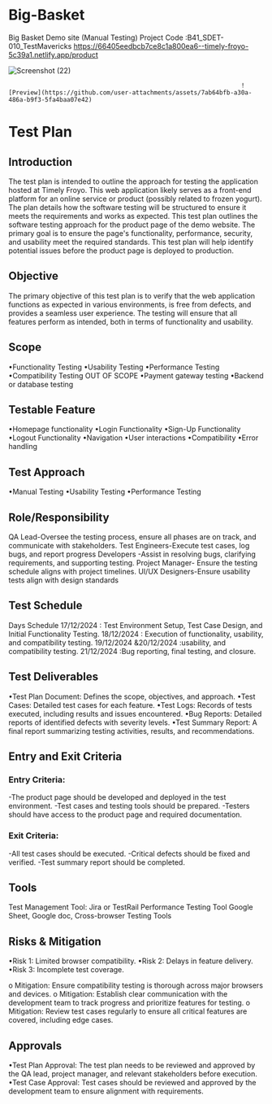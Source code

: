 # Big-Basket
Big Basket Demo site (Manual Testing) Project Code :B41_SDET-010_TestMavericks
https://66405eedbcb7ce8c1a800ea6--timely-froyo-5c39a1.netlify.app/product

![Screenshot (22)](https://github.com/user-attachments/assets/61b960d2-2ed4-4f76-959e-e7539df33a03)

                                                                    ![Preview](https://github.com/user-attachments/assets/7ab64bfb-a30a-486a-b9f3-5fa4baa07e42)

# Test Plan
##	Introduction
The test plan is intended to outline the approach for testing the application hosted at Timely Froyo. This web application likely serves as a front-end platform for an online service or product (possibly related to frozen yogurt). The plan details how the software testing will be structured to ensure it meets the requirements and works as expected. This test plan outlines the software testing approach for the product page of the demo website. The primary goal is to ensure the page's functionality, performance, security, and usability meet the required standards. This test plan will help identify potential issues before the product page is deployed to production.
##  Objective
The primary objective of this test plan is to verify that the web application functions as expected in various environments, is free from defects, and provides a seamless user experience. The testing will ensure that all features perform as intended, both in terms of functionality and usability.
##  Scope
•Functionality Testing
•Usability Testing
•Performance Testing
•Compatibility Testing
OUT OF SCOPE
•Payment gateway testing
•Backend or database testing

## Testable Feature
•Homepage functionality
•Login Functionality
•Sign-Up Functionality
•Logout Functionality
•Navigation
•User interactions
•Compatibility
•Error handling

## Test Approach
•Manual Testing
•Usability Testing
•Performance Testing

## Role/Responsibility
QA Lead-Oversee the testing process, ensure all phases are on track, and communicate with stakeholders.
Test Engineers-Execute test cases, log bugs, and report progress
Developers -Assist in resolving bugs, clarifying requirements, and supporting testing.
Project Manager- Ensure the testing schedule aligns with project timelines.
UI/UX Designers-Ensure usability tests align with design standards

## Test Schedule
Days	                          Schedule
17/12/2024	                 : Test Environment Setup, Test Case Design, and Initial Functionality Testing.
18/12/2024	                 : Execution of functionality, usability, and compatibility testing.
19/12/2024 &20/12/2024       :usability, and compatibility testing.
21/12/2024	                 :Bug reporting, final testing, and closure.

## Test Deliverables
•Test Plan Document: Defines the scope, objectives, and approach.
•Test Cases: Detailed test cases for each feature.
•Test Logs: Records of tests executed, including results and issues encountered.
•Bug Reports: Detailed reports of identified defects with severity levels.
•Test Summary Report: A final report summarizing testing activities, results, and recommendations.

## Entry and Exit Criteria
### Entry Criteria:
-The product page should be developed and deployed in the test environment.
-Test cases and testing tools should be prepared.
-Testers should have access to the product page and required documentation.
### Exit Criteria:
-All test cases should be executed.
-Critical defects should be fixed and verified.
-Test summary report should be completed.

## Tools
Test Management Tool: Jira or TestRail 
Performance Testing Tool
Google Sheet, Google doc, Cross-browser Testing Tools

## Risks & Mitigation
•Risk 1: Limited browser compatibility.
•Risk 2: Delays in feature delivery.
•Risk 3: Incomplete test coverage.

o Mitigation: Ensure compatibility testing is thorough across major browsers and devices.
o Mitigation: Establish clear communication with the development team to track progress and prioritize features for testing.
o Mitigation: Review test cases regularly to ensure all critical features are covered, including edge cases.

## Approvals
•Test Plan Approval: The test plan needs to be reviewed and approved by the QA lead, project manager, and relevant stakeholders before execution.
•Test Case Approval: Test cases should be reviewed and approved by the development team to ensure alignment with requirements.


